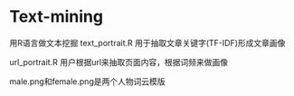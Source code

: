 # Text-mining
用R语言做文本挖掘
text_portrait.R
用于抽取文章关键字(TF-IDF)形成文章画像

url_portrait.R
用户根据url来抽取页面内容，根据词频来做画像

male.png和female.png是两个人物词云模版
